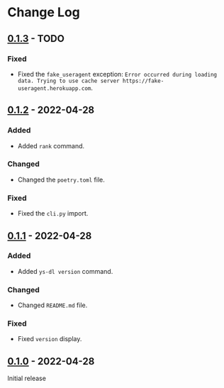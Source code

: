 # Change Log

## [0.1.3] - TODO

### Fixed

- Fixed the `fake_useragent` exception: `Error occurred during loading data. Trying to use cache server https://fake-useragent.herokuapp.com`.

## [0.1.2] - 2022-04-28

### Added

- Added `rank` command.

### Changed

- Changed the `poetry.toml` file.

### Fixed

- Fixed the `cli.py` import.

## [0.1.1] - 2022-04-28

### Added

- Added `ys-dl version` command.

### Changed

- Changed `README.md` file.

### Fixed

- Fixed `version` display.

## [0.1.0] - 2022-04-28

Initial release

[0.1.3]: https://github.com/XavierJiezou/ys-dl/releases/tag/0.1.3
[0.1.2]: https://github.com/XavierJiezou/ys-dl/releases/tag/0.1.2
[0.1.1]: https://github.com/XavierJiezou/ys-dl/releases/tag/0.1.1
[0.1.0]: https://github.com/XavierJiezou/ys-dl/releases/tag/0.1.0
